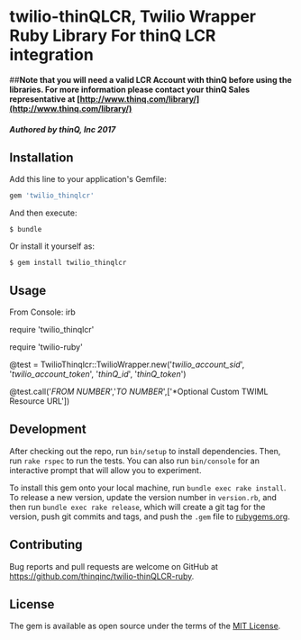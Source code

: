 # twilio-thinQLCR, Twilio Wrapper Ruby Library For thinQ LCR integration

##**Note that you will need a valid LCR Account with thinQ before using the libraries. For more information please contact your thinQ Sales representative at [http://www.thinq.com/library/](http://www.thinq.com/library/)**

#### *Authored by thinQ, Inc 2017*

## Installation

Add this line to your application's Gemfile:

```ruby
gem 'twilio_thinqlcr'
```

And then execute:

    $ bundle

Or install it yourself as:

    $ gem install twilio_thinqlcr

## Usage

From Console:
irb

require 'twilio_thinqlcr'

require 'twilio-ruby'

@test = TwilioThinqlcr::TwilioWrapper.new('*twilio_account_sid*', '*twilio_account_token*', '*thinQ_id*', '*thinQ_token*')

@test.call('*FROM NUMBER*','*TO NUMBER*',['*Optional Custom TWIML Resource URL'])

## Development

After checking out the repo, run `bin/setup` to install dependencies. Then, run `rake rspec` to run the tests. You can also run `bin/console` for an interactive prompt that will allow you to experiment.

To install this gem onto your local machine, run `bundle exec rake install`. To release a new version, update the version number in `version.rb`, and then run `bundle exec rake release`, which will create a git tag for the version, push git commits and tags, and push the `.gem` file to [rubygems.org](https://rubygems.org).

## Contributing

Bug reports and pull requests are welcome on GitHub at https://github.com/thinqinc/twilio-thinQLCR-ruby.


## License

The gem is available as open source under the terms of the [MIT License](http://opensource.org/licenses/MIT).

